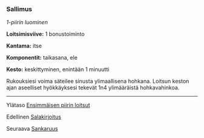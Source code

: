 ### Sallimus

*1-piirin luominen*

**Loitsimisviive:** 1 bonustoiminto

**Kantama:** itse

**Komponentit:** taikasana, ele

**Kesto:** keskittyminen, enintään 1 minuutti

Rukouksiesi voima säteilee sinusta ylimaallisena hohkana. Loitsun
keston ajan aseelliset hyökkäyksesi tekevät 1n4 ylimääräistä
hohkavahinkoa.

----

Ylätaso [Ensimmäisen piirin loitsut](1.piirin_loitsut.md)

Edellinen [Salakirjoitus](Salakirjoitus.md)

Seuraava [Sankaruus](Sankaruus.md)